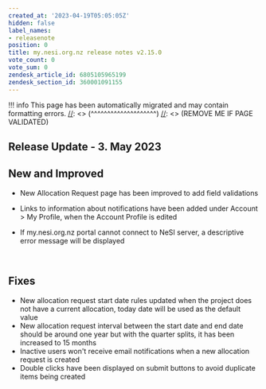 ```yaml
---
created_at: '2023-04-19T05:05:05Z'
hidden: false
label_names:
- releasenote
position: 0
title: my.nesi.org.nz release notes v2.15.0
vote_count: 0
vote_sum: 0
zendesk_article_id: 6805105965199
zendesk_section_id: 360001091155
---
```



[//]: <> (REMOVE ME IF PAGE VALIDATED)
[//]: <> (vvvvvvvvvvvvvvvvvvvv)
!!! info
    This page has been automatically migrated and may contain formatting errors.
[//]: <> (^^^^^^^^^^^^^^^^^^^^)
[//]: <> (REMOVE ME IF PAGE VALIDATED)
## Release Update - 3. May 2023

## New and Improved

-   New Allocation Request page has been improved to add field
    validations

-   Links to information about notifications have been added under
    Account &gt; My Profile, when the Account Profile is edited

-   If my.nesi.org.nz portal cannot connect to NeSI server, a
    descriptive error message will be displayed

 

## Fixes

-   New allocation request start date rules updated when the project
    does not have a current allocation, today date will be used as the
    default value
-   New allocation request interval between the start date and end date
    should be around one year but with the quarter splits, it has been
    increased to 15 months
-   Inactive users won't receive email notifications when a new
    allocation request is created
-   Double clicks have been displayed on submit buttons to avoid
    duplicate items being created
